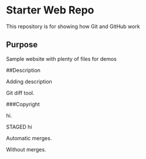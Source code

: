 # Starter Web Repo

This repository is for showing how Git and GitHub work

## Purpose

Sample website with plenty of files for demos

##Description

Adding description

Git diff tool. 

###Copyright

hi.

STAGED hi

Automatic merges. 

Without merges. 